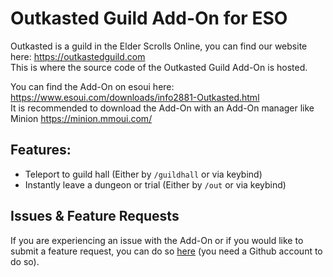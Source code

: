 # Outkasted Guild Add-On for ESO
Outkasted is a guild in the Elder Scrolls Online, you can find our website here: https://outkastedguild.com  
This is where the source code of the Outkasted Guild Add-On is hosted.

You can find the Add-On on esoui here: https://www.esoui.com/downloads/info2881-Outkasted.html  
It is recommended to download the Add-On with an Add-On manager like Minion https://minion.mmoui.com/

## Features:
* Teleport to guild hall (Either by `/guildhall` or via keybind)
* Instantly leave a dungeon or trial (Either by `/out` or via keybind)

## Issues & Feature Requests
If you are experiencing an issue with the Add-On or if you would like to submit a feature request, you can do so [here](https://github.com/Flightkick/eso-outkasted-guild-addon/issues/new) (you need a Github account to do so).
